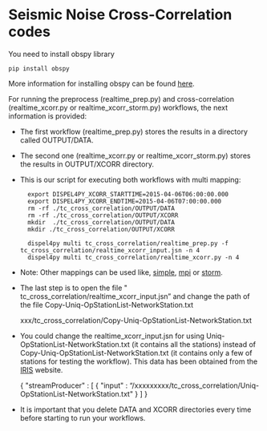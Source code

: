 # Seismic Noise Cross-Correlation codes

You need to install obspy library

	pip install obspy

More information for installing obspy can be found [here](https://github.com/obspy/obspy/wiki/Installation-via-PyPi-from-source).

For running the preprocess (realtime_prep.py) and cross-correlation (realtime_xcorr.py or realtime_xcorr_storm.py) workflows, the next information is provided:

- The first workflow (realtime_prep.py) stores the results in a directory called OUTPUT/DATA. 
- The second one (realtime_xcorr.py or realtime_xcorr_storm.py) stores the results in OUTPUT/XCORR directory. 
- This is our script for executing both workflows with multi mapping: 
	

    	export DISPEL4PY_XCORR_STARTTIME=2015-04-06T06:00:00.000
    	export DISPEL4PY_XCORR_ENDTIME=2015-04-06T07:00:00.000
    	rm -rf ./tc_cross_correlation/OUTPUT/DATA
    	rm -rf ./tc_cross_correlation/OUTPUT/XCORR
    	mkdir  ./tc_cross_correlation/OUTPUT/DATA
    	mkdir ./tc_cross_correlation/OUTPUT/XCORR

    	dispel4py multi tc_cross_correlation/realtime_prep.py -f tc_cross_correlation/realtime_xcorr_input.jsn -n 4
    	dispel4py multi tc_cross_correlation/realtime_xcorr.py -n 4

	
- Note: Other mappings can be used like, [simple](https://github.com/dispel4py/pegasus_dispel4py/blob/master/simple_experiment/command-job1.sh), [mpi](https://github.com/dispel4py/docker.openmpi/blob/master/command-postprocess.sh) or [storm](https://github.com/dispel4py/pegasus_dispel4py/blob/master/storm_experiment/command-job.sh).

- The last step is to open the file " tc_cross_correlation/realtime_xcorr_input.jsn” and change the path of the file Copy-Uniq-OpStationList-NetworkStation.txt

	xxx/tc_cross_correlation/Copy-Uniq-OpStationList-NetworkStation.txt  


- You could change the realtime_xcorr_input.jsn for using Uniq-OpStationList-NetworkStation.txt (it contains all the stations) instead of Copy-Uniq-OpStationList-NetworkStation.txt (it contains only a few of stations for testing the workflow). This data has been obtained from the [IRIS](http://ds.iris.edu/ds/nodes/dmc/earthscope/usarray/_US-TA-operational/) website. 

	{
    	"streamProducer" : [ { "input" : “/xxxxxxxxx/tc_cross_correlation/Uniq-OpStationList-NetworkStation.txt" } ]
	}


- It is important that you delete DATA and XCORR directories every time before starting to run your workflows. 
